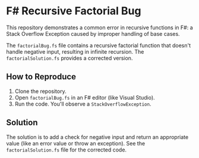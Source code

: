 # F# Recursive Factorial Bug

This repository demonstrates a common error in recursive functions in F#:  a Stack Overflow Exception caused by improper handling of base cases.

The `factorialBug.fs` file contains a recursive factorial function that doesn't handle negative input, resulting in infinite recursion. The `factorialSolution.fs` provides a corrected version.

## How to Reproduce

1.  Clone the repository.
2.  Open `factorialBug.fs` in an F# editor (like Visual Studio).
3.  Run the code. You'll observe a `StackOverflowException`.

## Solution

The solution is to add a check for negative input and return an appropriate value (like an error value or throw an exception). See the `factorialSolution.fs` file for the corrected code.